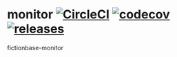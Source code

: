 # monitor [![CircleCI](https://circleci.com/gh/fictionbase/monitor.svg?style=svg)](https://circleci.com/gh/fictionbase/monitor) [![codecov](https://codecov.io/gh/fictionbase/monitor/branch/master/graph/badge.svg)](https://codecov.io/gh/fictionbase/monitor) [![releases](https://img.shields.io/github/release/fictionbase/monitor.svg)](https://github.com/fictionbase/monitor/releases)

fictionbase-monitor
